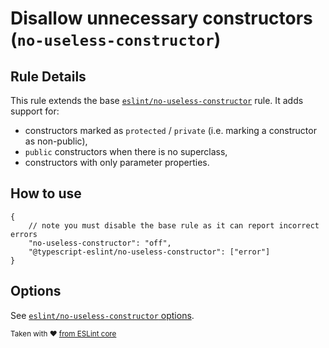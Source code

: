 # Disallow unnecessary constructors (`no-useless-constructor`)

## Rule Details

This rule extends the base [`eslint/no-useless-constructor`](https://eslint.org/docs/rules/no-useless-constructor) rule.
It adds support for:

-   constructors marked as `protected` / `private` (i.e. marking a constructor as non-public),
-   `public` constructors when there is no superclass,
-   constructors with only parameter properties.

## How to use

```jsonc
{
    // note you must disable the base rule as it can report incorrect errors
    "no-useless-constructor": "off",
    "@typescript-eslint/no-useless-constructor": ["error"]
}
```

## Options

See [`eslint/no-useless-constructor` options](https://eslint.org/docs/rules/no-useless-constructor#options).

<sup>Taken with ❤️ [from ESLint core](https://github.com/eslint/eslint/blob/master/docs/rules/no-useless-constructor.md)</sup>
